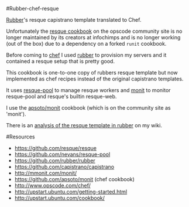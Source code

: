 #Rubber-chef-resque

[Rubber](https://github.com/rubber/rubber/)'s resque capistrano template translated to Chef.

Unfortunately the [resque cookbook](http://community.opscode.com/cookbooks/resque) on the opscode community site is no longer maintained by its creators at infochimps and is no longer working (out of the box) due to a dependency on a forked `runit` cookbook.

Before coming to [chef](http://docs.opscode.com/) I used [rubber](https://github.com/rubber/rubber) to provision my servers and it contained a resque setup that is pretty good.

This cookbook is one-to-one copy of rubbers resque template but now implemented as chef recipes instead of the original capistrano templates.

It uses [resque-pool](https://github.com/nevans/resque-pool) to manage resque workers and [monit](http://mmonit.com/monit/) to monitor resque-pool and resque's builtin resque-web. 

I use the [apsoto/monit](https://github.com/apsoto/monit) cookbook (which is on the community site as 'monit').

There is an [analysis of the resque template in rubber](https://github.com/dmdeklerk/rubber-chef-resque/wiki/rubber-analysis) on my wiki.

#Resources

* https://github.com/resque/resque
* https://github.com/nevans/resque-pool
* https://github.com/rubber/rubber
* https://github.com/capistrano/capistrano
* http://mmonit.com/monit/
* https://github.com/apsoto/monit (chef cookbook)
* http://www.opscode.com/chef/
* http://upstart.ubuntu.com/getting-started.html
* http://upstart.ubuntu.com/cookbook/
